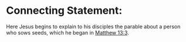 # Connecting Statement:

Here Jesus begins to explain to his disciples the parable about a person who sows seeds, which he began in [Matthew 13:3](../13/03.md).